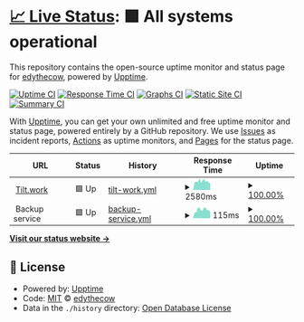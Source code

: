 # [📈 Live Status](https://status.tilt.work): <!--live status--> **🟩 All systems operational**

This repository contains the open-source uptime monitor and status page for [edythecow](https://keybase.io/edy), powered by [Upptime](https://github.com/upptime/upptime).

[![Uptime CI](https://github.com/edythecow/status.tilt.work/workflows/Uptime%20CI/badge.svg)](https://github.com/edythecow/status.tilt.work/actions?query=workflow%3A%22Uptime+CI%22)
[![Response Time CI](https://github.com/edythecow/status.tilt.work/workflows/Response%20Time%20CI/badge.svg)](https://github.com/edythecow/status.tilt.work/actions?query=workflow%3A%22Response+Time+CI%22)
[![Graphs CI](https://github.com/edythecow/status.tilt.work/workflows/Graphs%20CI/badge.svg)](https://github.com/edythecow/status.tilt.work/actions?query=workflow%3A%22Graphs+CI%22)
[![Static Site CI](https://github.com/edythecow/status.tilt.work/workflows/Static%20Site%20CI/badge.svg)](https://github.com/edythecow/status.tilt.work/actions?query=workflow%3A%22Static+Site+CI%22)
[![Summary CI](https://github.com/edythecow/status.tilt.work/workflows/Summary%20CI/badge.svg)](https://github.com/edythecow/status.tilt.work/actions?query=workflow%3A%22Summary+CI%22)

With [Upptime](https://upptime.js.org), you can get your own unlimited and free uptime monitor and status page, powered entirely by a GitHub repository. We use [Issues](https://github.com/edythecow/status.tilt.work/issues) as incident reports, [Actions](https://github.com/edythecow/status.tilt.work/actions) as uptime monitors, and [Pages](https://status.tilt.work) for the status page.

<!--start: status pages-->
<!-- This summary is generated by Upptime (https://github.com/upptime/upptime) -->
<!-- Do not edit this manually, your changes will be overwritten -->
<!-- prettier-ignore -->
| URL | Status | History | Response Time | Uptime |
| --- | ------ | ------- | ------------- | ------ |
| <img alt="" src="https://icons.duckduckgo.com/ip3/tilt.work.ico" height="13"> [Tilt.work](https://tilt.work) | 🟩 Up | [tilt-work.yml](https://github.com/EdyTheCow/tilt-status/commits/HEAD/history/tilt-work.yml) | <details><summary><img alt="Response time graph" src="./graphs/tilt-work/response-time-week.png" height="20"> 2580ms</summary><br><a href="https://status.tilt.work/history/tilt-work"><img alt="Response time 2580" src="https://img.shields.io/endpoint?url=https%3A%2F%2Fraw.githubusercontent.com%2FEdyTheCow%2Ftilt-status%2FHEAD%2Fapi%2Ftilt-work%2Fresponse-time.json"></a><br><a href="https://status.tilt.work/history/tilt-work"><img alt="24-hour response time 1992" src="https://img.shields.io/endpoint?url=https%3A%2F%2Fraw.githubusercontent.com%2FEdyTheCow%2Ftilt-status%2FHEAD%2Fapi%2Ftilt-work%2Fresponse-time-day.json"></a><br><a href="https://status.tilt.work/history/tilt-work"><img alt="7-day response time 2580" src="https://img.shields.io/endpoint?url=https%3A%2F%2Fraw.githubusercontent.com%2FEdyTheCow%2Ftilt-status%2FHEAD%2Fapi%2Ftilt-work%2Fresponse-time-week.json"></a><br><a href="https://status.tilt.work/history/tilt-work"><img alt="30-day response time 2580" src="https://img.shields.io/endpoint?url=https%3A%2F%2Fraw.githubusercontent.com%2FEdyTheCow%2Ftilt-status%2FHEAD%2Fapi%2Ftilt-work%2Fresponse-time-month.json"></a><br><a href="https://status.tilt.work/history/tilt-work"><img alt="1-year response time 2580" src="https://img.shields.io/endpoint?url=https%3A%2F%2Fraw.githubusercontent.com%2FEdyTheCow%2Ftilt-status%2FHEAD%2Fapi%2Ftilt-work%2Fresponse-time-year.json"></a></details> | <details><summary><a href="https://status.tilt.work/history/tilt-work">100.00%</a></summary><a href="https://status.tilt.work/history/tilt-work"><img alt="All-time uptime 100.00%" src="https://img.shields.io/endpoint?url=https%3A%2F%2Fraw.githubusercontent.com%2FEdyTheCow%2Ftilt-status%2FHEAD%2Fapi%2Ftilt-work%2Fuptime.json"></a><br><a href="https://status.tilt.work/history/tilt-work"><img alt="24-hour uptime 100.00%" src="https://img.shields.io/endpoint?url=https%3A%2F%2Fraw.githubusercontent.com%2FEdyTheCow%2Ftilt-status%2FHEAD%2Fapi%2Ftilt-work%2Fuptime-day.json"></a><br><a href="https://status.tilt.work/history/tilt-work"><img alt="7-day uptime 100.00%" src="https://img.shields.io/endpoint?url=https%3A%2F%2Fraw.githubusercontent.com%2FEdyTheCow%2Ftilt-status%2FHEAD%2Fapi%2Ftilt-work%2Fuptime-week.json"></a><br><a href="https://status.tilt.work/history/tilt-work"><img alt="30-day uptime 100.00%" src="https://img.shields.io/endpoint?url=https%3A%2F%2Fraw.githubusercontent.com%2FEdyTheCow%2Ftilt-status%2FHEAD%2Fapi%2Ftilt-work%2Fuptime-month.json"></a><br><a href="https://status.tilt.work/history/tilt-work"><img alt="1-year uptime 100.00%" src="https://img.shields.io/endpoint?url=https%3A%2F%2Fraw.githubusercontent.com%2FEdyTheCow%2Ftilt-status%2FHEAD%2Fapi%2Ftilt-work%2Fuptime-year.json"></a></details>
| <img alt="" src="https://icons.duckduckgo.com/ip3/null.ico" height="13"> Backup service | 🟩 Up | [backup-service.yml](https://github.com/EdyTheCow/tilt-status/commits/HEAD/history/backup-service.yml) | <details><summary><img alt="Response time graph" src="./graphs/backup-service/response-time-week.png" height="20"> 115ms</summary><br><a href="https://status.tilt.work/history/backup-service"><img alt="Response time 115" src="https://img.shields.io/endpoint?url=https%3A%2F%2Fraw.githubusercontent.com%2FEdyTheCow%2Ftilt-status%2FHEAD%2Fapi%2Fbackup-service%2Fresponse-time.json"></a><br><a href="https://status.tilt.work/history/backup-service"><img alt="24-hour response time 79" src="https://img.shields.io/endpoint?url=https%3A%2F%2Fraw.githubusercontent.com%2FEdyTheCow%2Ftilt-status%2FHEAD%2Fapi%2Fbackup-service%2Fresponse-time-day.json"></a><br><a href="https://status.tilt.work/history/backup-service"><img alt="7-day response time 115" src="https://img.shields.io/endpoint?url=https%3A%2F%2Fraw.githubusercontent.com%2FEdyTheCow%2Ftilt-status%2FHEAD%2Fapi%2Fbackup-service%2Fresponse-time-week.json"></a><br><a href="https://status.tilt.work/history/backup-service"><img alt="30-day response time 115" src="https://img.shields.io/endpoint?url=https%3A%2F%2Fraw.githubusercontent.com%2FEdyTheCow%2Ftilt-status%2FHEAD%2Fapi%2Fbackup-service%2Fresponse-time-month.json"></a><br><a href="https://status.tilt.work/history/backup-service"><img alt="1-year response time 115" src="https://img.shields.io/endpoint?url=https%3A%2F%2Fraw.githubusercontent.com%2FEdyTheCow%2Ftilt-status%2FHEAD%2Fapi%2Fbackup-service%2Fresponse-time-year.json"></a></details> | <details><summary><a href="https://status.tilt.work/history/backup-service">100.00%</a></summary><a href="https://status.tilt.work/history/backup-service"><img alt="All-time uptime 100.00%" src="https://img.shields.io/endpoint?url=https%3A%2F%2Fraw.githubusercontent.com%2FEdyTheCow%2Ftilt-status%2FHEAD%2Fapi%2Fbackup-service%2Fuptime.json"></a><br><a href="https://status.tilt.work/history/backup-service"><img alt="24-hour uptime 100.00%" src="https://img.shields.io/endpoint?url=https%3A%2F%2Fraw.githubusercontent.com%2FEdyTheCow%2Ftilt-status%2FHEAD%2Fapi%2Fbackup-service%2Fuptime-day.json"></a><br><a href="https://status.tilt.work/history/backup-service"><img alt="7-day uptime 100.00%" src="https://img.shields.io/endpoint?url=https%3A%2F%2Fraw.githubusercontent.com%2FEdyTheCow%2Ftilt-status%2FHEAD%2Fapi%2Fbackup-service%2Fuptime-week.json"></a><br><a href="https://status.tilt.work/history/backup-service"><img alt="30-day uptime 100.00%" src="https://img.shields.io/endpoint?url=https%3A%2F%2Fraw.githubusercontent.com%2FEdyTheCow%2Ftilt-status%2FHEAD%2Fapi%2Fbackup-service%2Fuptime-month.json"></a><br><a href="https://status.tilt.work/history/backup-service"><img alt="1-year uptime 100.00%" src="https://img.shields.io/endpoint?url=https%3A%2F%2Fraw.githubusercontent.com%2FEdyTheCow%2Ftilt-status%2FHEAD%2Fapi%2Fbackup-service%2Fuptime-year.json"></a></details>

<!--end: status pages-->

[**Visit our status website →**](https://status.tilt.work)

## 📄 License

- Powered by: [Upptime](https://github.com/upptime/upptime)
- Code: [MIT](./LICENSE) © [edythecow](https://keybase.io/edy)
- Data in the `./history` directory: [Open Database License](https://opendatacommons.org/licenses/odbl/1-0/)
